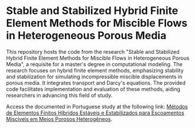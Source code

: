 # Stable and Stabilized Hybrid Finite Element Methods for Miscible Flows in Heterogeneous Porous Media

This repository hosts the code from the research "Stable and Stabilized Hybrid Finite Element Methods for Miscible Flows in Heterogeneous Porous Media", a requisite for a master's degree in computational modeling. The research focuses on hybrid finite element methods, emphasizing stability and stabilization for simulating incompressible miscible displacements in porous media. It integrates transport and Darcy's equations. The provided code facilitates implementation and evaluation of these methods, aiding researchers in advancing this field of study.

Access the documented in Portuguese study at the following link: [Métodos de Elementos Finitos Híbridos Estáveis e Estabilizados para Escoamentos Miscíveis em Meios Porosos Heterogêneos](http://repositorio.ufjf.br:8080/jspui/bitstream/ufjf/13092/1/gabrielbrandaodemiranda.pdf).
